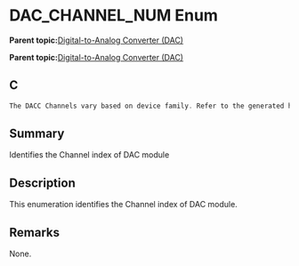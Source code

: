 # DAC\_CHANNEL\_NUM Enum

**Parent topic:**[Digital-to-Analog Converter \(DAC\)](GUID-E495F067-A363-45EF-A07D-09E16FF6E4DD.md)

**Parent topic:**[Digital-to-Analog Converter \(DAC\)](GUID-953A92EF-D699-41B9-8D61-9D393C74DCFF.md)

## C

```c
The DACC Channels vary based on device family. Refer to the generated header file for the actual values.
```

## Summary

Identifies the Channel index of DAC module

## Description

This enumeration identifies the Channel index of DAC module.

## Remarks

None.


